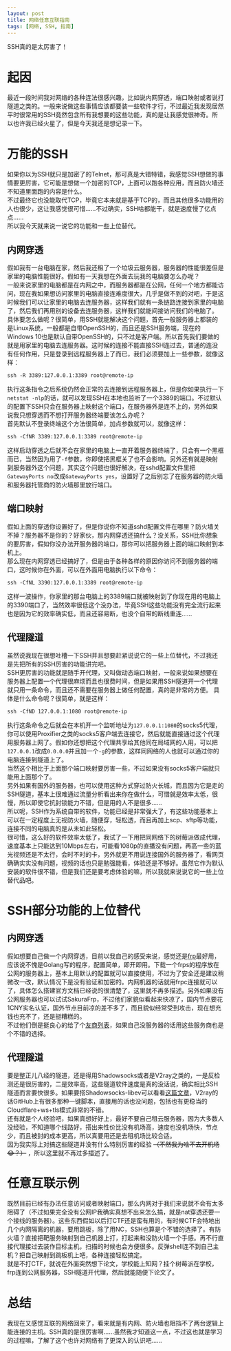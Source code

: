 ```yaml
---
layout: post
title: 网络任意互联指南
tags: [网络, SSH, 指南]
---
```


  SSH真的是太厉害了！<!--more-->     
  
# 起因
  最近一段时间我对网络的各种连法很感兴趣，比如说内网穿透，端口映射或者说打隧道之类的。一般来说做这些事情应该都要装一些软件才行，不过最近我发现居然平时很常用的SSH竟然包含所有我想要的这些功能，真的是让我感觉很神奇。所以也许我已经火星了，但是今天我还是想记录一下。   
  
# 万能的SSH
  如果你以为SSH就只是加密了的Telnet，那可真是大错特错，我感觉SSH想做的事情要更厉害，它可能是想做一个加密的TCP，上面可以跑各种应用，而且防火墙还不知道里面跑的内容是什么。   
  不过最终它也没能取代TCP，毕竟它本来就是基于TCP的，而且其他很多功能用的人也很少，这让我感觉很可惜……不过确实，SSH啥都能干，就是速度慢了亿点点……   
  所以我今天就来说一说它的功能和一些上位替代。   
## 内网穿透
  假如我有一台电脑在家，然后我还租了一个垃圾云服务器，服务器的性能很差但是家里的电脑性能很好。假如有一天我想在外面去玩我的电脑要怎么办呢？   
  一般来说家里的电脑都是在内网之中，而服务器都是在公网，任何一个地方都能访问，现在我如果想访问家里的电脑直接连难度很大，几乎是做不到的对吧，于是这时候我们可以让家里的电脑去连服务器，这样我们就有一条链路连接到家里的电脑了，然后我们再用别的设备去连服务器，这样我们就能间接访问我们的电脑了。   
  具体要怎么做呢？很简单，用SSH就能解决这个问题，首先一般服务器上都装的是Linux系统，一般都是自带OpenSSH的，而且还是SSH服务端，现在的Windows 10也是默认自带OpenSSH的，只不过是客户端。所以首先我们要做的就是用家里的电脑去连服务器。这时候的连接不能直接SSH连过去，普通的连没有任何作用，只是登录到远程服务器上了而已，我们必须要加上一些参数，就像这样：
```
ssh -R 3389:127.0.0.1:3389 root@remote-ip
```
  执行这条指令之后系统仍然会正常的去连接到远程服务器上，但是你如果执行一下`netstat -nlp`的话，就可以发现SSH在本地也监听了一个3389的端口。不过默认的配置下SSH只会在服务器上映射这个端口，在服务器外是连不上的，另外如果说我只想穿透而不想打开服务器终端要该怎么办呢？   
  首先默认不登录终端这个方法很简单，加点参数就可以，就像这样：
```
ssh -CfNR 3389:127.0.0.1:3389 root@remote-ip
```
  这样启动穿透之后就不会在家里的电脑上一直开着服务器终端了，只会有一个黑框而已，当然因为用了`-f`参数，你即使把黑框关了也不会影响。另外还有就是映射到服务器外这个问题，其实这个问题也很好解决，在sshd配置文件里把`GatewayPorts no`改成`GatewayPorts yes`，设置好了之后别忘了在服务器的防火墙和服务器托管商的防火墙那里放行端口。
## 端口映射
  假如上面的穿透你设置好了，但是你说你不知道sshd配置文件在哪里？防火墙关不掉？服务器不是你的？好家伙，那内网穿透还搞什么？没关系，SSH比你想象的要厉害，假如你没办法开服务器的端口，那你可以把服务器上面的端口映射到本机上。   
  那么现在内网穿透已经搞好了，但是由于各种各样的原因你访问不到服务器的端口，这时候你在外面，可以在外面用电脑执行以下命令：
```
ssh -CfNL 3390:127.0.0.1:3389 root@remote-ip
```
  这样一波操作，你家里的那台电脑上的3389端口就被映射到了你现在用的电脑上的3390端口了，当然效率很低这个没办法，毕竟SSH这些功能没有完全流行起来也是因为它的效率确实低，而且还容易断，也没个自带的断线重连……    
## 代理隧道
  虽然说我现在很想吐槽一下SSH并且想要赶紧说说它的一些上位替代，不过我还是先把所有的SSH厉害的功能讲完吧。   
  SSH更厉害的功能就是随手开代理，又叫做动态端口映射，一般来说如果想要在服务器上配置一个代理很麻烦而且也很费时间，但是如果用SSH隧道开一个代理就只用一条命令，而且还不需要在服务器上做任何配置，真的是非常的方便。
  具体是什么命令呢？很简单，就是这样：
```
ssh -CfND 127.0.0.1:1080 root@remote-ip
```
  执行这条命令之后就会在本机开一个监听地址为`127.0.0.1:1080`的socks5代理，你可以使用Proxifier之类的socks5客户端去连接它，然后就能直接通过这个代理用服务器上网了。假如你还想把这个代理共享给其他同在局域网的人用，可以把`127.0.0.1`改成`0.0.0.0`并且加一个`-g`的参数，这样同网络的人也就可以通过你的电脑连接到隧道上了。   
  当然这个相比于上面那个端口映射要厉害一些，不过如果没有socks5客户端就只能用上面那个了。   
  另外如果有国外的服务器，也可以使用这种方式穿过防火长城，而且因为它是走的SSH隧道，基本上很难通过流量分析看出来你在做什么，可惜就是效率太低，很慢，所以即使它抗封锁能力不错，但是用的人不是很多……   
  所以呢，SSH作为系统自带的软件，功能已经是非常强大了，有这些功能基本上可以在一定程度上无视防火墙，随便穿，轻松透，而且再加上scp、sftp等功能，连接不同的电脑真的是从未如此轻松。   
  很可惜，这么好的软件效率太低了，我试了一下用把同网络下的树莓派做成代理，速度基本上只能达到10Mbps左右，可能看1080p的直播没有问题，再高一些的蓝光视频还是不太行，会时不时的卡，另外就更不用说连接国外的服务器了，看网页确确实实没有问题，视频的话也只是勉强能看，体验还是不够好。虽然它作为默认安装的软件很不错，但是我们还是要考虑体验的嘛，所以我就来说说它的一些上位替代品吧。
  
# SSH部分功能的上位替代
## 内网穿透
  假如想要自己做一个内网穿透，目前以我自己的感受来说，感觉还是[frp](https://github.com/fatedier/frp)最好用，应该说不愧是Golang写的程序，配置简单，即开即用。下载一个frps的程序放在公网的服务器上，基本上用默认的配置就可以直接使用，不过为了安全还是建议稍微改一改，默认情况下是没有验证和加密的。内网机器的话就用frpc连接就可以了，具体怎么搭建官方文档已经说的很清楚了，这里就不再多描述。另外如果没有公网服务器也可以试试SakuraFrp，不过他们家貌似看起来快凉了，国内节点要花1CNY实名认证，国外节点目前凉的差不多了，而且貌似经常受到攻击，现在想充钱也充不了，还是挺糟糕的。   
  不过他们倒是挺良心的给了个[友商列表](https://www.natfrp.com/peer_vendors.php)，如果自己没服务器的话用这些服务商也是个不错的选择。   
## 代理隧道
  要是整正儿八经的隧道，还是得用Shadowsocks或者是V2ray之类的，一是反检测还是很厉害的，二是效率高，这些隧道软件速度是真的没话说，确实相比SSH隧道而言要快很多。如果要搭Shadowsocks-libev可以看看[这篇文章](https://gfw.report/blog/ss_tutorial/zh/)，V2ray的话GitHub上有很多那种一键脚本，直接用的话也没问题，包括也有更稳当的Cloudflare+ws+tls模式非常的不错。   
  还有就是个人经验吧，如果真想好好上，最好不要自己租云服务器，因为大多数人没经验，不知道哪个线路好，搭出来性价比没有机场高，速度也没机场快，节点少，而且被封的成本更高，所以真要用还是去租机场比较合适。   
  因为我实际上对搞这些隧道并没有什么特别厉害的经验 ~~（不然我为啥不去开机场😂？）~~ ，所以这里就不再过多描述了。   

# 任意互联示例
  既然目前已经有办法任意访问或者映射端口，那么内网对于我们来说就不会有太多阻碍了（不过如果完全没有公网IP我确实真想不出来怎么搞，就是nat穿透还要一个接线的服务器）。这些东西假如以后打CTF还是蛮有用的，有时候CTF会特地出几个内网隔离的机器，要用跳板，除了用NC，SSH也算是个不错的选择了。有防火墙？直接把靶服务映射到自己机器上打，打起来和没防火墙一个手感。再不行直接代理接过去装作目标主机，扫描的时候也会方便很多。反弹shell连不到自己主机？把自己映射到跳板机上吧，各种连接轻松搞定。   
  就是不打CTF，就说在外面突然想下论文，学校能上知网？挂个树莓派在学校，frp连到公网服务器，SSH隧道开代理，然后就能随便下论文了。   
  
# 总结
  我现在又感觉互联的网络回来了，看来就是有内网、防火墙也阻挡不了两台逻辑上能连接的主机。SSH真的是很厉害啊……虽然我才知道这一点，不过这也就是学习的过程嘛，了解了这个也许对网络有了更深入的认识吧……
